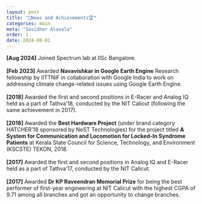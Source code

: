 ```yaml
---
layout: post
title: "🚀News and Achievements🏆"
categories: main
meta: "Sasidhar Alavala"
order: 1
date: 2024-08-01
---
```

**[Aug 2024]** Joined Spectrum lab at IISc Bangalore.\
\
**[Feb 2023]** Awarded **Navavishkar in Google Earth Engine** Research fellowship by IITTNiF in collaboration with Google India to work on addressing climate change-related issues using Google Earth Engine.\
\
**[2018]** Awarded the first and second positions in E-Racer and Analog IQ held as a part of Tathva’18, conducted by the NIT Calicut (following the same achievement in 2017).\
\
**[2018]** Awarded the **Best Hardware Project** (under brand category HATCHER’18 sponsored by NeST Technologies) for the project titled **A System for Communication and Locomotion for Locked-In Syndrome Patients** at Kerala State Council for Science, Technology, and Environment (KSCSTE) TEKON, 2018.\
\
**[2017]** Awarded the first and second positions in Analog IQ and E-Racer held as a part of Tathva’17, conducted by the NIT Calicut.\
\
**[2017]** Awarded **Dr KP Raveendran Memorial Prize** for being the best performer of first-year engineering at NIT Calicut with the highest CGPA of 9.71 among all branches and got an opportunity to change branches.
